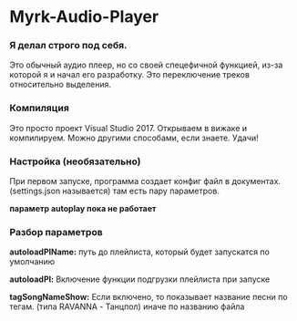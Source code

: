 # Myrk-Audio-Player

### Я делал строго под себя. 

Это обычный аудио плеер, но со своей спецефичной функцией, из-за которой я и начал его разработку. Это переключение треков относительно выделения.
 
### Компиляция

Это просто проект Visual Studio 2017. Открываем в вижаке и компилируем. Можно другими способами, если знаете. Удачи!

### Настройка (необязательно)

При первом запуске, программа создает конфиг файл в документах. (settings.json называется) там есть пару параметров.

**параметр autoplay пока не работает**

### Разбор параметров

**autoloadPlName:** путь до плейлиста, который будет запускатся по умолчанию

**autoloadPl:** Включение функции подгрузки плейлиста при запуске

**tagSongNameShow:** Если включено, то показывает название песни по тегам. (типа RAVANNA - Танцпол) иначе по названию файла 

